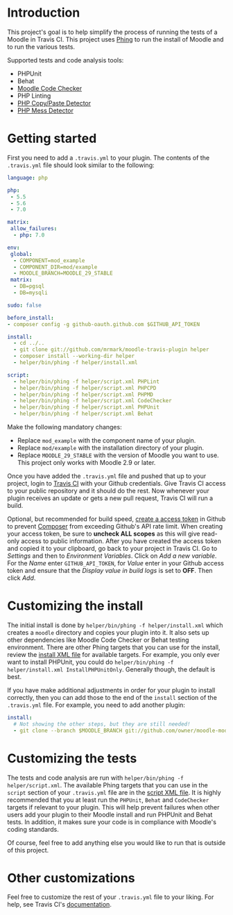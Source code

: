 # Introduction

This project's goal is to help simplify the process of running the tests of a Moodle in Travis CI.  This project uses
[Phing](https://www.phing.info) to run the install of Moodle and to run the various tests.

Supported tests and code analysis tools:
* PHPUnit
* Behat
* [Moodle Code Checker](https://github.com/moodlehq/moodle-local_codechecker)
* PHP Linting
* [PHP Copy/Paste Detector](https://github.com/sebastianbergmann/phpcpd)
* [PHP Mess Detector](http://phpmd.org)

# Getting started

First you need to add a `.travis.yml` to your plugin.  The contents of the `.travis.yml` file should look similar to the following: 

```yaml
language: php

php:
 - 5.5
 - 5.6
 - 7.0

matrix:
 allow_failures:
  - php: 7.0

env:
 global:
  - COMPONENT=mod_example
  - COMPONENT_DIR=mod/example
  - MOODLE_BRANCH=MOODLE_29_STABLE
 matrix:
  - DB=pgsql
  - DB=mysqli

sudo: false

before_install:
- composer config -g github-oauth.github.com $GITHUB_API_TOKEN

install:
  - cd ../..
  - git clone git://github.com/mrmark/moodle-travis-plugin helper
  - composer install --working-dir helper
  - helper/bin/phing -f helper/install.xml

script:
  - helper/bin/phing -f helper/script.xml PHPLint
  - helper/bin/phing -f helper/script.xml PHPCPD
  - helper/bin/phing -f helper/script.xml PHPMD
  - helper/bin/phing -f helper/script.xml CodeChecker
  - helper/bin/phing -f helper/script.xml PHPUnit
  - helper/bin/phing -f helper/script.xml Behat
```

Make the following mandatory changes:
* Replace `mod_example` with the component name of your plugin.
* Replace `mod/example` with the installation directory of your plugin.
* Replace `MOODLE_29_STABLE` with the version of Moodle you want to use.  This project only works with Moodle 2.9 or later.

Once you have added the `.travis.yml` file and pushed that up to your project, login to [Travis CI](https://travis-ci.org) with
your Github credentials.  Give Travis CI access to your public repository and it should do the rest.  Now whenever your plugin
receives an update or gets a new pull request, Travis CI will run a build.

Optional, but recommended for build speed,
[create a access token](https://help.github.com/articles/creating-an-access-token-for-command-line-use/) in Github to prevent
[Composer](https://getcomposer.org) from exceeding Github's API rate limit.  When creating your access token, be sure to **uncheck 
ALL scopes** as this will give read-only access to public information.  After you have created the access token and copied it to your 
clipboard, go back to your project in Travis CI.  Go to _Settings_ and then to _Environment Variables_. Click on _Add a new
variable_. For the _Name_ enter `GITHUB_API_TOKEN`, for _Value_ enter in your Github access token and ensure that the _Display
value in build logs_ is set to **OFF**.  Then click _Add_.

# Customizing the install

The initial install is done by `helper/bin/phing -f helper/install.xml` which creates a `moodle` directory and copies your plugin
into it.  It also sets up other dependencies like Moodle Code Checker or Behat testing environment.  There are other Phing targets
that you can use for the install, review the [install XML file](install.xml) for available targets.  For example, you only ever want to install
PHPUnit, you could do `helper/bin/phing -f helper/install.xml InstallPHPUnitOnly`.  Generally though, the default is best.

If you have make additional adjustments in order for your plugin to install correctly, then you can add those to the end of the
`install` section of the `.travis.yml` file.  For example, you need to add another plugin:

```yaml
install:
  # Not showing the other steps, but they are still needed!
  - git clone --branch $MOODLE_BRANCH git://github.com/owner/moodle-mod_sample moodle/mod/sample
```

# Customizing the tests

The tests and code analysis are run with `helper/bin/phing -f helper/script.xml`.  The available Phing targets that you can use in
the `script` section of your `.travis.yml` file are in the [script XML file](script.xml).  It is highly recommended that
you at least run the `PHPUnit`, `Behat` and `CodeChecker` targets if relevant to your plugin.  This will help prevent failures
when other users add your plugin to their Moodle install and run PHPUnit and Behat tests.  In addition, it makes sure your code is
in compliance with Moodle's coding standards.

Of course, feel free to add anything else you would like to run that is outside of this project.

# Other customizations

Feel free to customize the rest of your `.travis.yml` file to your liking.  For help, see Travis CI's
[documentation](http://docs.travis-ci.com/user/getting-started/).
